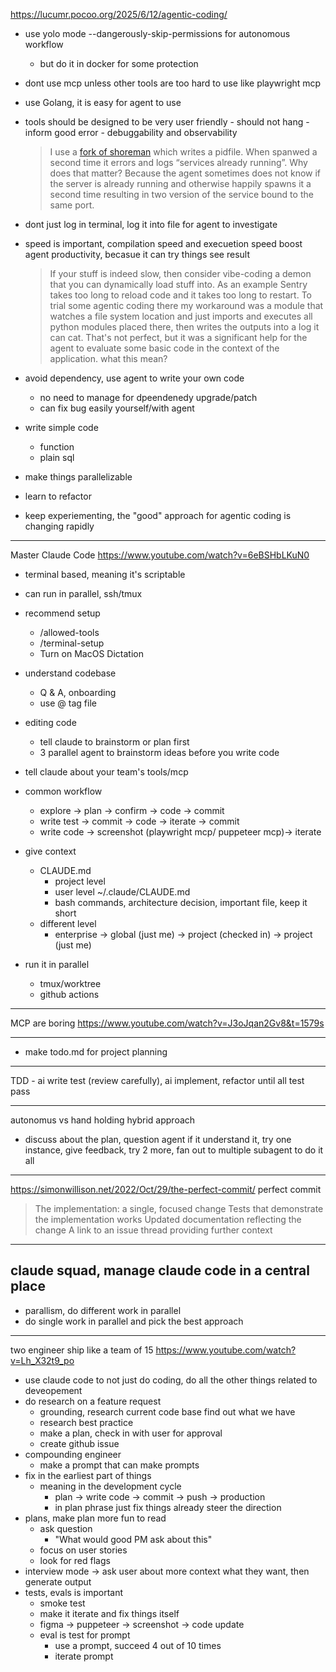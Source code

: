 https://lucumr.pocoo.org/2025/6/12/agentic-coding/

- use yolo mode --dangerously-skip-permissions for autonomous workflow
  - but do it in docker for some protection
- dont use mcp unless other tools are too hard to use like playwright mcp
- use Golang, it is easy for agent to use
- tools should be designed to be very user friendly - should not hang - inform good error - debuggability and observability
  > I use a [fork of shoreman](https://gist.github.com/mitsuhiko/8ca80fda0bf48045d54bcd34d76ad887) which writes a pidfile. When spanwed a second time it errors and logs “services already running”. Why does that matter? Because the agent sometimes does not know if the server is already running and otherwise happily spawns it a second time resulting in two version of the service bound to the same port.
- dont just log in terminal, log it into file for agent to investigate
- speed is important, compilation speed and execuetion speed boost agent productivity, becasue it can try things see result

  > If your stuff is indeed slow, then consider vibe-coding a demon that you can dynamically load stuff into. As an example Sentry takes too long to reload code and it takes too long to restart. To trial some agentic coding there my workaround was a module that watches a file system location and just imports and executes all python modules placed there, then writes the outputs into a log it can cat. That's not perfect, but it was a significant help for the agent to evaluate some basic code in the context of the application.
  > what this mean?

- avoid dependency, use agent to write your own code
  - no need to manage for dpeendenedy upgrade/patch
  - can fix bug easily yourself/with agent
- write simple code

  - function
  - plain sql

- make things parallelizable
- learn to refactor
- keep experiementing, the "good" approach for agentic coding is changing rapidly

---

Master Claude Code
https://www.youtube.com/watch?v=6eBSHbLKuN0

- terminal based, meaning it's scriptable
- can run in parallel, ssh/tmux
- recommend setup
  - /allowed-tools
  - /terminal-setup
  - Turn on MacOS Dictation
- understand codebase
  - Q & A, onboarding
  - use @ tag file
- editing code
  - tell claude to brainstorm or plan first
  - 3 parallel agent to brainstorm ideas before you write code
- tell claude about your team's tools/mcp
- common workflow
  - explore -> plan -> confirm -> code -> commit
  - write test -> commit -> code -> iterate -> commit
  - write code -> screenshot (playwright mcp/ puppeteer mcp)-> iterate
- give context

  - CLAUDE.md
    - project level
    - user level
      ~/.claude/CLAUDE.md
    - bash commands, architecture decision, important file, keep it short
  - different level
    - enterprise -> global (just me) -> project (checked in) -> project (just me)

- run it in parallel
  - tmux/worktree
  - github actions

---

MCP are boring
https://www.youtube.com/watch?v=J3oJqan2Gv8&t=1579s

---

- make todo.md for project planning

---

TDD - ai write test (review carefully), ai implement, refactor until all test pass

---

autonomus vs hand holding
hybrid approach

- discuss about the plan, question agent if it understand it, try one instance, give feedback, try 2 more, fan out to multiple subagent to do it all

---

https://simonwillison.net/2022/Oct/29/the-perfect-commit/
perfect commit

> The implementation: a single, focused change
> Tests that demonstrate the implementation works
> Updated documentation reflecting the change
> A link to an issue thread providing further context

---

## claude squad, manage claude code in a central place

- parallism, do different work in parallel
- do single work in parallel and pick the best approach


--- 
two engineer ship like a team of 15
https://www.youtube.com/watch?v=Lh_X32t9_po

- use claude code to not just do coding, do all the other things related to deveopement
- do research on a feature request
	- grounding, research current code base find out what we have
	- research best practice
	- make a plan, check in with user for approval
	- create github issue
- compounding engineer
	- make a prompt that can make prompts
- fix in the earliest part of things
	- meaning in the development cycle
		- plan -> write code -> commit -> push -> production
		- in plan phrase just fix things already steer the direction
- plans, make plan more fun to read
	- ask question
		- "What would good PM ask about this"
	- focus on user stories
	- look for red flags
- interview mode -> ask user about more context what they want, then generate output
- tests, evals is important
	- smoke test
	- make it iterate and fix things itself
	- figma -> puppeteer -> screenshot -> code update
	- eval is test for prompt
		- use a prompt, succeed 4 out of 10 times
		- iterate prompt